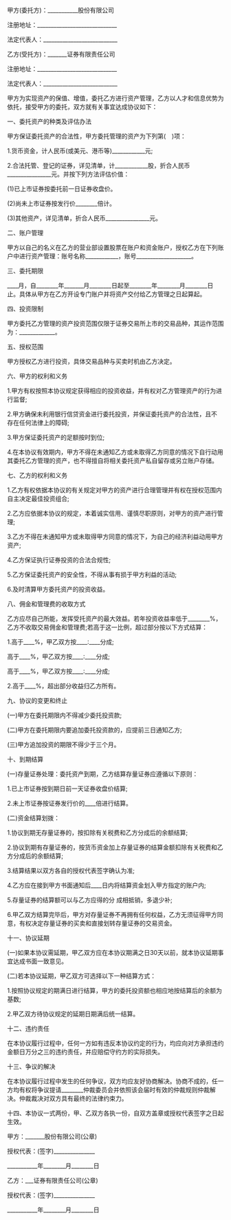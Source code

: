 
 


甲方(委托方)：___________股份有限公司


注册地址：_____________________________


法定代表人：___________________________


乙方(受托方)：_______证券有限责任公司


注册地址：_____________________________


法定代表人：___________________________


甲方为实现资产的保值、增值，委托乙方进行资产管理，乙方以人才和信息优势为依托，接受甲方的委托，双方就有关事宜达成协议如下：


一、委托资产的种类及评估办法


甲方保证委托资产的合法性，甲方委托管理的资产为下列第(　)项：


1.货币资金，计人民币(或美元、港币等)____________元;


2.合法托管、登记的证券，详见清单，计____________股，折合人民币________________元。并按下列方法评估价值：


(1)已上市证券按委托前一日证券收盘价。


(2)尚未上市证券按发行价________倍计。


(3)其他资产，详见清单，折合人民币________________元。


二、账户管理


甲方以自己的名义在乙方的营业部设置股票在账户和资金账户，授权乙方在下列账户中进行资产管理：账号名称____________，账号____________________。


三、委托期限


____月，自________年_______月________日起至________年________月________日止。具体从甲方在乙方开设专门账户并将资产交付给乙方管理之日起算起。


四、投资限制


甲方委托乙方管理的资产投资范围仅限于证券交易所上市的交易品种，其运作范围为：_____________。


五、授权范围


甲方授权乙方进行投资，具体交易品种与买卖时机由乙方决定。


六、甲方的权利和义务


1.甲方有权按照本协议规定获得相应的投资收益，并有权对乙方管理资产的行为进行监督;


2.甲方确保未利用银行信贷资金进行委托投资，并保证委托资产的合法性，且不 存在任何法律上的障碍;


3.甲方保证委托资产的足额按时到位;


4.在本协议有效期内，甲方不得在未通知乙方或未取得乙方同意的情况下自行动用其委托乙方管理的资产，也不得擅自将相关委托资产私自留存或另立账户存储。


七、乙方的权利和义务


1.乙方有权依据本协议的有关规定对甲方的资产进行合理管理并有权在授权范围内自主决定最佳投资组合;


2.乙方应依据本协议的规定，本着诚实信用、谨慎尽职原则，对甲方的资产进行管理;


3.乙方不得在未通知甲方或未取得甲方同意的情况下，为自己的经济利益动用甲方资产;


4.乙方保证执行证券投资的合法合规性;


5.乙方保证委托资产的安全性，不得从事有损于甲方利益的活动;


6.及时清算甲方委托资产的投资收益。


八、佣金和管理费的收取方式


乙方应尽自己所能，发挥受托资产的最大效益。若年投资收益率低于________%，乙方不收取交易佣金和管理费;若高于这一比例，超过部分按以下方式结算：


1.高于____%，甲乙双方按____∶____分成;


高于____%，甲乙双方按____∶____分成;


高于____%，甲乙双方按____∶____分成;


2.高于____%，超出部分收益归乙方所有。


九、协议的变更和终止


(一)甲方在委托期限内不得减少委托投资款;


(二)甲方在委托期限内要追加委托投资款的，应提前三日通知乙方;


(三)甲方追加投资的期限不得少于三个月。


十、到期结算


(一)存量证券处理：委托资产到期，乙方结算存量证券应遵循以下原则：


1.已上市证券按到期日前一天证券收盘价结算;


2.未上市证券按证券发行价的____倍进行结算。


(二)资金结算划拨：


1.协议到期无存量证券的，按扣除有关税费和乙方分成后的余额结算;


2.协议到期有存量证券的，按货币资金加上存量证券的结算金额扣除有关税费和乙方分成后的余额结算;


3.结算结果以双方各自的授权代表签字确认为准;


4.乙方应在接到甲方书面通知后____日内将结算资金划入甲方指定的账户内;


5.存量证券的结算额可以与乙方应得的分 成相抵销，多退少补;


6.甲乙双方结算完毕后，甲方对存量证券不再拥有任何权益，乙方无须征得甲方同意，有权决定存量证券的买卖和直接划转存量证券的交易资金。


十一、协议延期


(一)如果本协议需延期，甲乙双方应在本协议期满之日30天以前，就本协议延期事宜达成书面一致意见。


(二)若本协议延期，甲乙双方可选择以下一种结算方式：


1.按照协议规定的期满日进行结算，甲方的委托投资额也相应地按结算后的余额为基数;


2.甲乙双方待协议规定的延期日期满后统一结算。


十二、违约责任


在本协议履行过程中，任何一方如有违反本协议约定的行为，均应向对方承担违约金额日万分之三的违约责任，并应赔偿守约方的实际损失。


十三、争议的解决


在本协议履行过程中发生的任何争议，双方均应友好协商解决。协商不成的，任一方均有权将争议提请________仲裁委员会并依照该会届时有效的仲裁规则仲裁解决。仲裁裁决对双方具有最终的法律约束力。


十四、本协议一式两份，甲、乙双方各执一份，自双方盖章或授权代表签字之日起生效。


甲方：_______股份有限公司(公章)


授权代表：(签字)_______________


___________年________月________日


乙方：___证券有限责任公司(公章)


授权代表：(签字)_______________


___________年________月________日




 


 

 
 
 
 
 
  


  
 

  


  


  
 
 
 
 

